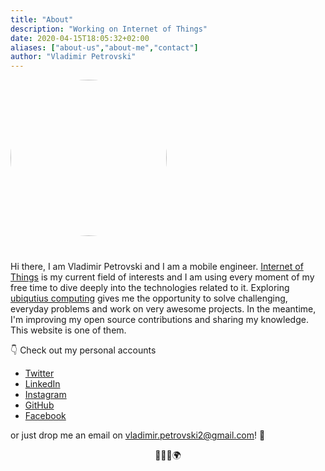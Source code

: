 ```yaml
---
title: "About"
description: "Working on Internet of Things"
date: 2020-04-15T18:05:32+02:00
aliases: ["about-us","about-me","contact"]
author: "Vladimir Petrovski"
---
```


<div style="width: 250px; height: 250px; margin-bottom: 40px">
  <img style="width: 100%; height: auto; border-radius: 100%" src="/images/profile.jpg"/>
</div>


Hi there, I am Vladimir Petrovski and I am a mobile engineer. [Internet of Things](https://en.wikipedia.org/wiki/Internet_of_things) is my current field of interests and I am using every moment of my free time to dive deeply into the technologies related to it. Exploring [ubiqutius computing](https://en.wikipedia.org/wiki/Ubiquitous_computing) gives me the opportunity to solve challenging, everyday problems and work on very awesome projects. In the meantime, I'm improving my open source contributions and sharing my knowledge. This website is one of them.

👇 Check out my personal accounts

* [Twitter](https://twitter.com/petrovskivlad)
* [LinkedIn](https://www.linkedin.com/in/vladimirpetrovski/)
* [Instagram](https://www.instagram.com/vladimir.petrovski/)
* [GitHub](https://github.com/vladimirpetrovski)
* [Facebook](https://www.facebook.com/vladimir.petrovski)

or just drop me an email on vladimir.petrovski2@gmail.com! 🍻

<div style="text-align: center;">
👨‍💻🎉🌍
</div>
